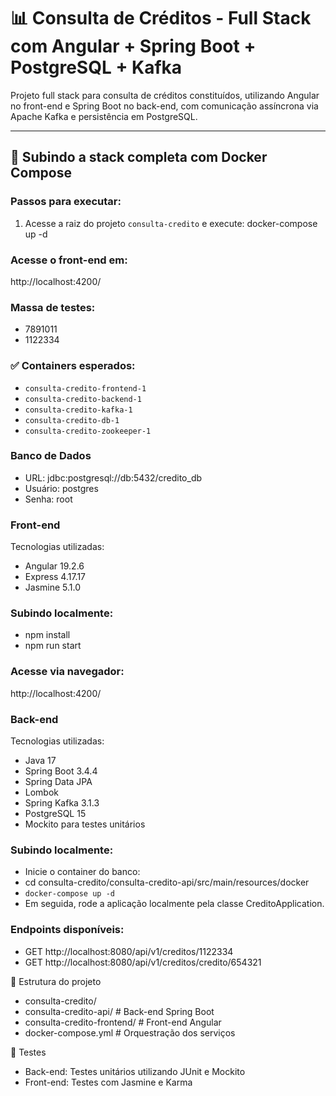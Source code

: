 # 📊 Consulta de Créditos - Full Stack com Angular + Spring Boot + PostgreSQL + Kafka

Projeto full stack para consulta de créditos constituídos, utilizando Angular no front-end e Spring Boot no back-end, com comunicação assíncrona via Apache Kafka e persistência em PostgreSQL.

---

## 🐳 Subindo a stack completa com Docker Compose
### Passos para executar:

1. Acesse a raiz do projeto `consulta-credito` e execute:
   docker-compose up -d

### Acesse o front-end em:
 http://localhost:4200/

### Massa de testes:
 - 7891011
 - 1122334

### ✅ Containers esperados:
- `consulta-credito-frontend-1`  
- `consulta-credito-backend-1`  
- `consulta-credito-kafka-1`  
- `consulta-credito-db-1`  
- `consulta-credito-zookeeper-1`

### Banco de Dados
- URL: jdbc:postgresql://db:5432/credito_db
- Usuário: postgres
- Senha: root

### Front-end
Tecnologias utilizadas:
- Angular 19.2.6
- Express 4.17.17
- Jasmine 5.1.0

### Subindo localmente:
 - npm install
 - npm run start

### Acesse via navegador:
 http://localhost:4200/


### Back-end
Tecnologias utilizadas:
- Java 17
- Spring Boot 3.4.4
- Spring Data JPA
- Lombok
- Spring Kafka 3.1.3
- PostgreSQL 15
- Mockito para testes unitários

### Subindo localmente:
 - Inicie o container do banco:
 - cd consulta-credito/consulta-credito-api/src/main/resources/docker
 - `docker-compose up -d`
 - Em seguida, rode a aplicação localmente pela classe CreditoApplication.

### Endpoints disponíveis:
- GET http://localhost:8080/api/v1/creditos/1122334
- GET http://localhost:8080/api/v1/creditos/credito/654321


📂 Estrutura do projeto
- consulta-credito/
- consulta-credito-api/        # Back-end Spring Boot
- consulta-credito-frontend/   # Front-end Angular
- docker-compose.yml           # Orquestração dos serviços


🧪 Testes
- Back-end: Testes unitários utilizando JUnit e Mockito
- Front-end: Testes com Jasmine e Karma